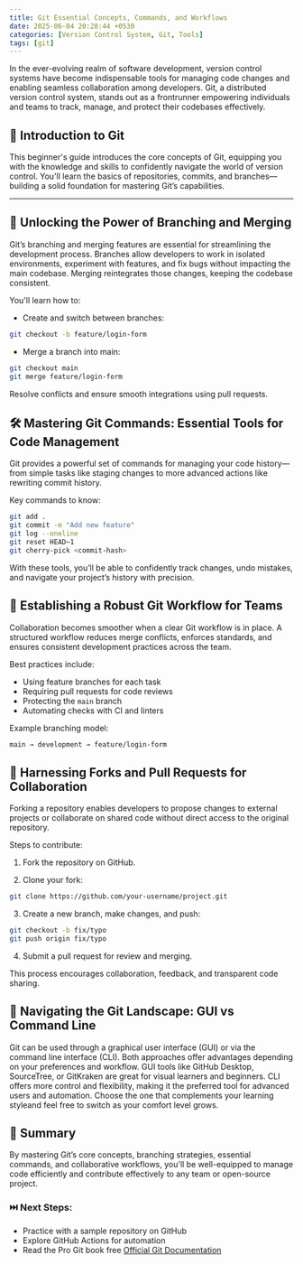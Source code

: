 ```yaml
---
title: Git Essential Concepts, Commands, and Workflows
date: 2025-06-04 20:28:44 +0530
categories: [Version Control System, Git, Tools]
tags: [git]
---
```

In the ever-evolving realm of software development, version control systems have become indispensable tools for managing code changes and enabling seamless collaboration among developers. Git, a distributed version control system, stands out as a frontrunner empowering individuals and teams to track, manage, and protect their codebases effectively.

## 📘 Introduction to Git

This beginner's guide introduces the core concepts of Git, equipping you with the knowledge and skills to confidently navigate the world of version control. You'll learn the basics of repositories, commits, and branches—building a solid foundation for mastering Git’s capabilities.

---

## 🌿 Unlocking the Power of Branching and Merging

Git’s branching and merging features are essential for streamlining the development process. Branches allow developers to work in isolated environments, experiment with features, and fix bugs without impacting the main codebase. Merging reintegrates those changes, keeping the codebase consistent.

You'll learn how to:

- Create and switch between branches:
```bash
git checkout -b feature/login-form
```

- Merge a branch into main:
```bash
git checkout main
git merge feature/login-form
```
Resolve conflicts and ensure smooth integrations using pull requests.

## 🛠️ Mastering Git Commands: Essential Tools for Code Management

Git provides a powerful set of commands for managing your code history—from simple tasks like staging changes to more advanced actions like rewriting commit history.

Key commands to know:
```bash
git add .
git commit -m "Add new feature"
git log --oneline
git reset HEAD~1
git cherry-pick <commit-hash>
```
With these tools, you’ll be able to confidently track changes, undo mistakes, and navigate your project’s history with precision.

## 🧱 Establishing a Robust Git Workflow for Teams

Collaboration becomes smoother when a clear Git workflow is in place. A structured workflow reduces merge conflicts, enforces standards, and ensures consistent development practices across the team.

Best practices include:

- Using feature branches for each task
- Requiring pull requests for code reviews
- Protecting the `main` branch
- Automating checks with CI and linters

Example branching model:
```bash
main → development → feature/login-form
```
## 🤝 Harnessing Forks and Pull Requests for Collaboration

Forking a repository enables developers to propose changes to external projects or collaborate on shared code without direct access to the original repository.

Steps to contribute:
1. Fork the repository on GitHub.

2. Clone your fork:
```bash
git clone https://github.com/your-username/project.git
```
3. Create a new branch, make changes, and push:
```bash
git checkout -b fix/typo
git push origin fix/typo
```
4. Submit a pull request for review and merging.

This process encourages collaboration, feedback, and transparent code sharing.

## 🧭 Navigating the Git Landscape: GUI vs Command Line

Git can be used through a graphical user interface (GUI) or via the command line interface (CLI). Both approaches offer advantages depending on your preferences and workflow.
GUI tools like GitHub Desktop, SourceTree, or GitKraken are great for visual learners and beginners.
CLI offers more control and flexibility, making it the preferred tool for advanced users and automation.
Choose the one that complements your learning styleand feel free to switch as your comfort level grows.

## 📝 Summary

By mastering Git’s core concepts, branching strategies, essential commands, and collaborative workflows, you'll be well-equipped to manage code efficiently and contribute effectively to any team or open-source project.
### ⏭️ Next Steps:

- Practice with a sample repository on GitHub
- Explore GitHub Actions for automation
- Read the Pro Git book free
<a href="https://git-scm.com/book/en/v2" target="_blank" rel="noopener noreferrer">Official Git Documentation</a>